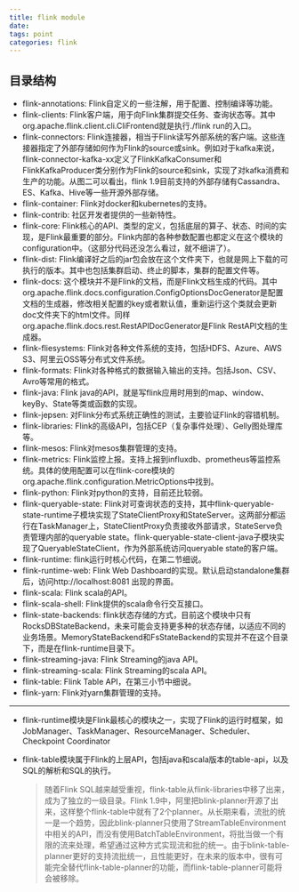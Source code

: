 ```yaml
---
title: flink module
date: 
tags: point
categories: flink
---
```


## 目录结构

- flink-annotations: Flink自定义的一些注解，用于配置、控制编译等功能。
- flink-clients: Flink客户端，用于向Flink集群提交任务、查询状态等。其中org.apache.flink.client.cli.CliFrontend就是执行./flink run的入口。
- flink-connectors: Flink连接器，相当于Flink读写外部系统的客户端。这些连接器指定了外部存储如何作为Flink的source或sink。例如对于kafka来说，flink-connector-kafka-xx定义了FlinkKafkaConsumer和FlinkKafkaProducer类分别作为Flink的source和sink，实现了对kafka消费和生产的功能。从图二可以看出，flink 1.9目前支持的外部存储有Cassandra、ES、Kafka、Hive等一些开源外部存储。
- flink-container: Flink对docker和kubernetes的支持。
- flink-contrib: 社区开发者提供的一些新特性。
- flink-core: Flink核心的API、类型的定义，包括底层的算子、状态、时间的实现，是Flink最重要的部分。Flink内部的各种参数配置也都定义在这个模块的configuration中。（这部分代码还没怎么看过，就不细讲了）。
- flink-dist: Flink编译好之后的jar包会放在这个文件夹下，也就是网上下载的可执行的版本。其中也包括集群启动、终止的脚本，集群的配置文件等。
- flink-docs: 这个模块并不是Flink的文档，而是Flink文档生成的代码。其中org.apache.flink.docs.configuration.ConfigOptionsDocGenerator是配置文档的生成器，修改相关配置的key或者默认值，重新运行这个类就会更新doc文件夹下的html文件。同样org.apache.flink.docs.rest.RestAPIDocGenerator是Flink RestAPI文档的生成器。
- flink-fliesystems: Flink对各种文件系统的支持，包括HDFS、Azure、AWS S3、阿里云OSS等分布式文件系统。
- flink-formats: Flink对各种格式的数据输入输出的支持。包括Json、CSV、Avro等常用的格式。
- flink-java: Flink java的API，就是写flink应用时用到的map、window、keyBy、State等类或函数的实现。
- flink-jepsen: 对Flink分布式系统正确性的测试，主要验证Flink的容错机制。
- flink-libraries: Flink的高级API，包括CEP（复杂事件处理）、Gelly图处理库等。
- flink-mesos: Flink对mesos集群管理的支持。
- flink-metrics: Flink监控上报。支持上报到influxdb、prometheus等监控系统。具体的使用配置可以在flink-core模块的org.apache.flink.configuration.MetricOptions中找到。
- flink-python: Flink对python的支持，目前还比较弱。
- flink-queryable-state: Flink对可查询状态的支持，其中flink-queryable-state-runtime子模块实现了StateClientProxy和StateServer。这两部分都运行在TaskManager上，StateClientProxy负责接收外部请求，StateServe负责管理内部的queryable state。flink-queryable-state-client-java子模块实现了QueryableStateClient，作为外部系统访问queryable state的客户端。
- flink-runtime: flink运行时核心代码，在第二节细说。
- flink-runtime-web: Flink Web Dashboard的实现。默认启动standalone集群后，访问http://localhost:8081 出现的界面。
- flink-scala: Flink scala的API。
- flink-scala-shell: Flink提供的scala命令行交互接口。
- flink-state-backends: flink状态存储的方式，目前这个模块中只有RocksDBStateBackend，未来可能会支持更多种的状态存储，以适应不同的业务场景。MemoryStateBackend和FsStateBackend的实现并不在这个目录下，而是在flink-runtime目录下。
- flink-streaming-java: Flink Streaming的java API。
- flink-streaming-scala: Flink Streaming的scala API。
- flink-table: Flink Table API，在第三小节中细说。
- flink-yarn: Flink对yarn集群管理的支持。

---

- flink-runtime模块是Flink最核心的模块之一，实现了Flink的运行时框架，如JobManager、TaskManager、ResourceManager、Scheduler、Checkpoint Coordinator

- flink-table模块属于Flink的上层API，包括java和scala版本的table-api，以及SQL的解析和SQL的执行。
  
  > 随着Flink SQL越来越受重视，flink-table从flink-libraries中移了出来，成为了独立的一级目录。Flink 1.9中，阿里把blink-planner开源了出来，这样整个flink-table中就有了2个planner。从长期来看，流批的统一是一个趋势，因此blink-planner只使用了StreamTableEnvironment中相关的API，而没有使用BatchTableEnvironment，将批当做一个有限的流来处理，希望通过这种方式实现流和批的统一。由于blink-table-planner更好的支持流批统一，且性能更好，在未来的版本中，很有可能完全替代flink-table-planner的功能，而flink-table-planner可能将会被移除。

